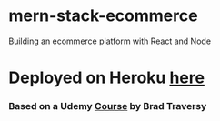 # mern-stack-ecommerce
Building an ecommerce platform with React and Node

# Deployed on Heroku [here](https://aniketos-ecommerce-app.herokuapp.com/)

### Based on a Udemy [Course](https://www.udemy.com/course/mern-ecommerce/) by Brad Traversy
